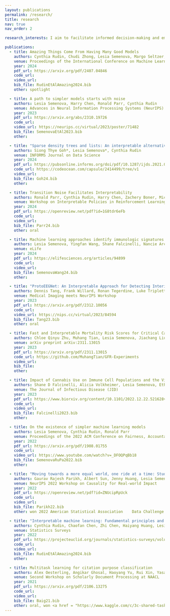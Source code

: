 ```yaml
---
layout: publications
permalink: /research/
title: research
nav: true
nav_order: 2

research_interests: I aim to facilitate informed decision-making and empower machine learning practitioners, data scientists and policymakers with the tools needed to learn from data effectively, emphasizing interpretability, robustness, and trustworthiness. My goals are both to provide theoretical foundations that explain common phenomena observed in the data (especially for interpretable ML) and to design practical tools for reliable and trustworthy AI. The applications of my work are typically in high-stakes decision domains such as healthcare, finance, criminal justice, and governance.<br><br> In my recent research, I have established a  theoretical foundation that explains when and why accurate interpretable/simple models exist. To do so, I leveraged the Rashomon effect, which is the phenomenon when multiple models perform equally well, and proposed the first effort in quantifying the Rashomon effect. Turns out that when the measure of the Rashomon effect is large, well-performing simpler models are more likely to exist.

publications:
  - title: Amazing Things Come From Having Many Good Models
    authors: Cynthia Rudin, Chudi Zhong, Lesia Semenova, Margo Seltzer, Ronald Parr, Jiachang Liu, Srikar Katta, Jon Donnelly, Harry Chen, Zachery Boner
    venue: Proceedings of the International Conference on Machine Learning (ICML)
    year: 2024
    pdf_url: https://arxiv.org/pdf/2407.04846
    code_url:
    video_url:
    bib_file: RudinEtAlAmazing2024.bib
    other: spotlight

  - title: A path to simpler models starts with noise
    authors: Lesia Semenova, Harry Chen, Ronald Parr, Cynthia Rudin
    venue: Advances in Neural Information Processing Systems (NeurIPS)
    year: 2023
    pdf_url: https://arxiv.org/abs/2310.19726
    code_url:
    video_url: https://neurips.cc/virtual/2023/poster/71482
    bib_file: SemenovaEtAl2023.bib
    other:

  - title: "Sparse density trees and lists: An interpretable alternative to high-dimensional histograms"
    authors: Siong Thye Goh*, Lesia Semenova*, Cynthia Rudin
    venue: INFORMS Journal on Data Science
    year: 2024
    pdf_url: https://pubsonline.informs.org/doi/pdf/10.1287/ijds.2021.0001
    code_url: https://codeocean.com/capsule/2414499/tree/v1
    video_url:
    bib_file: Goh24.bib
    other:

  - title: Transition Noise Facilitates Interpretability
    authors: Ronald Parr, Cynthia Rudin, Harry Chen, Zachery Boner, Michal Moshkovitz, Lesia Semenova
    venue: Workshop on Interpretable Policies in Reinforcement Learning@ RLC-2024
    year: 2024
    pdf_url: https://openreview.net/pdf?id=1G8tdr6eFb
    code_url:
    video_url:
    bib_file: Parr24.bib
    other: oral

  - title: Machine learning approaches identify immunologic signatures of total and intact HIV DNA during long-term antiretroviral therapy
    authors: Lesia Semenova, Yingfan Wang, Shane Falcinelli, Nancie Archin, Alicia D Cooper-Volkheimer, David M Margolis, Nilu Goonetilleke, David M Murdoch, Cynthia D Rudin, Edward P Browne
    venue: eLife
    year: 2024
    pdf_url: https://elifesciences.org/articles/94899
    code_url:
    video_url:
    bib_file: SemenovaWang24.bib
    other:

  - title: "ProtoEEGNet: An Interpretable Approach for Detecting Interictal Epileptiform Discharges"
    authors: Dennis Tang, Frank Willard, Ronan Tegerdine, Luke Triplett, Jon Donnelly, Luke Moffett, Lesia Semenova, Alina Jade Barnett, Jin Jing, Cynthia Rudin, Brandon Westover
    venue: Medical Imaging meets NeurIPS Workshop
    year: 2023
    pdf_url: https://arxiv.org/pdf/2312.10056
    code_url:
    video_url: https://nips.cc/virtual/2023/84594
    bib_file: Tang23.bib
    other: oral

  - title: Fast and Interpretable Mortality Risk Scores for Critical Care Patients
    authors: Chloe Qinyu Zhu, Muhang Tian, Lesia Semenova, Jiachang Liu, Jack Xu, Joseph Scarpa, Cynthia Rudin
    venue: arXiv preprint arXiv:2311.13015
    year: 2023
    pdf_url: https://arxiv.org/pdf/2311.13015
    code_url: https://github.com/MuhangTian/GFR-Experiments
    video_url:
    bib_file:
    other:

  - title: Impact of Cannabis Use on Immune Cell Populations and the Viral Reservoir in People With HIV on Suppressive Antiretroviral Therapy
    authors: Shane D Falcinelli, Alicia Volkheimer, Lesia Semenova, Ethan Wu, Alexander Richardson, Manickam Ashokkumar, David M Margolis, Nancie M Archin, Cynthia D Rudin, David Murdoch, Edward P Browne
    venue: The Journal of Infectious Disease (JID)
    year: 2023
    pdf_url: https://www.biorxiv.org/content/10.1101/2022.12.22.521628v1.full.pdf
    code_url:
    video_url:
    bib_file: Falcinelli2023.bib
    other:

  - title: On the existence of simpler machine learning models
    authors: Lesia Semenova, Cynthia Rudin, Ronald Parr
    venue: Proceedings of the 2022 ACM Conference on Fairness, Accountability, and Transparency (FAccT)
    year: 2022
    pdf_url: https://arxiv.org/pdf/1908.01755
    code_url:
    video_url: https://www.youtube.com/watch?v=_DFOQPqBb18
    bib_file: SemenovaRuPa2022.bib
    other:

  - title: "Moving towards a more equal world, one ride at a time: Studying Public Transportation Initiatives using interpretable causal inference"
    authors: Gaurav Rajesh Parikh, Albert Sun, Jenny Huang, Lesia Semenova, Cynthia Rudin
    venue: NeurIPS 2022 Workshop on Causality for Real-world Impact
    year: 2022
    pdf_url: https://openreview.net/pdf?id=ZNUcipRpUck
    code_url:
    video_url:
    bib_file: Parikh22.bib
    other: won 2022	American Statistical Association	Data Challenge Expo	Student	Competition

  - title: "Interpretable machine learning: Fundamental principles and 10 grand challenges"
    authors: Cynthia Rudin, Chaofan Chen, Zhi Chen, Haiyang Huang, Lesia Semenova, Chudi Zhong
    venue: Statistics Surveys
    year: 2022
    pdf_url: https://projecteuclid.org/journals/statistics-surveys/volume-16/issue-none/Interpretable-machine-learning-Fundamental-principles-and-10-grand-challenges/10.1214/21-SS133.full
    code_url:
    video_url:
    bib_file: RudinEtAlAmazing2024.bib
    other:

  - title: Multitask learning for citation purpose classification
    authors: Alex Oesterling, Angikar Ghosal, Haoyang Yu, Rui Xin, Yasa Baig, Lesia Semenova, Cynthia Rudin
    venue: Second Workshop on Scholarly Document Processing at NAACL
    year: 2021
    pdf_url: https://arxiv.org/pdf/2106.13275
    code_url:
    video_url:
    bib_file: Baig21.bib
    other: oral, won <a href = "https://www.kaggle.com/c/3c-shared-task-purpose-v2/leaderboard">third place</a> in the 3C Shared Task Competition
---
```


<!-- ---
layout: page
permalink: /research/
title: research
#description: Materials for courses you taught. Replace this text with your description.
nav: true
nav_order: 2
---

In my research I am interested in ....


<div class="publications">

{% bibliography %}

</div># -->
